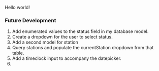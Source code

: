 Hello world!

### Future Development

1. Add enumerated values to the status field in my database model. 
2. Create a dropdown for the user to select status. 
3. Add a second model for station
4. Query stations and populate the currentStation dropdown from that table. 
5. Add a timeclock input to accompany the datepicker. 
6. 